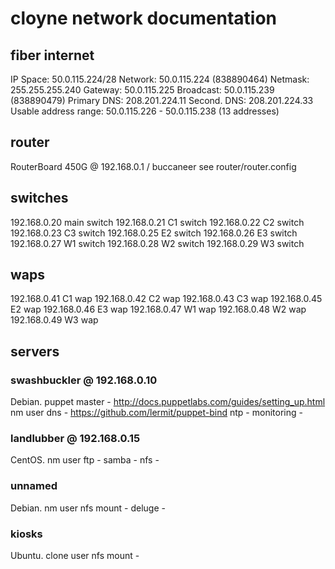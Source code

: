 # cloyne network documentation

## fiber internet

IP Space:
50.0.115.224/28
   Network:     50.0.115.224 (838890464)
   Netmask:     255.255.255.240
   Gateway:     50.0.115.225
   Broadcast:   50.0.115.239 (838890479)
   Primary DNS: 208.201.224.11
   Second. DNS: 208.201.224.33
   Usable address range:  50.0.115.226 - 50.0.115.238 (13 addresses)

## router

RouterBoard 450G @ 192.168.0.1 / buccaneer
see router/router.config

## switches

192.168.0.20 main switch
192.168.0.21 C1 switch
192.168.0.22 C2 switch
192.168.0.23 C3 switch
192.168.0.25 E2 switch
192.168.0.26 E3 switch
192.168.0.27 W1 switch
192.168.0.28 W2 switch
192.168.0.29 W3 switch

## waps

192.168.0.41 C1 wap
192.168.0.42 C2 wap
192.168.0.43 C3 wap
192.168.0.45 E2 wap
192.168.0.46 E3 wap
192.168.0.47 W1 wap
192.168.0.48 W2 wap
192.168.0.49 W3 wap

## servers

### swashbuckler @ 192.168.0.10

Debian.
puppet master - http://docs.puppetlabs.com/guides/setting_up.html
nm user 
dns - https://github.com/lermit/puppet-bind
ntp -
monitoring -

### landlubber @ 192.168.0.15

CentOS.
nm user 
ftp -
samba -
nfs -

### unnamed

Debian.
nm user 
nfs mount - 
deluge -


### kiosks

Ubuntu.
clone user
nfs mount -
